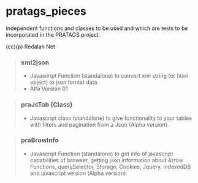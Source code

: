 # pratags_pieces
Independent functions and classes to be used and which are tests to be incorporated in the PRATAGS project. 

(cc)(p) Redalan Net

> ### xml2json
>  - Javascript Function (standalone) to convert xml string (or html object) to json format data.  
>  - Alfa Version 01

> ### praJsTab (Class)
>  - Javascript class (standalone) to give functionality to your tables with filters and pagination from a Json (Alpha version).

> ### praBrowInfo
>  - Javascript Function (standalone) to get info of javascript capabilities of browser, getting json information about Arrow Functions, querySelector, Storage, Cookies, Jquery, indexedDB and javascript version (Alpha version).